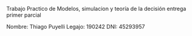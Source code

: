 Trabajo Practico de Modelos, simulacion y teoría de la decisión entrega primer parcial

Nombre: Thiago Puyelli
Legajo: 190242 
DNI: 45293957
